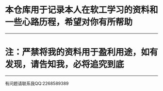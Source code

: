 # 本仓库用于记录本人在软工学习的资料和一些心路历程，希望对你有所帮助  
***  
# **注：严禁将我的资料用于盈利用途，如有发现，请告知我，必将追究到底**  
***  
有问题请联系我QQ:2268589389
